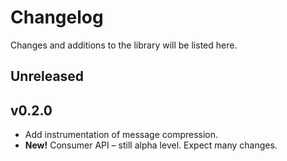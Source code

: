 # Changelog

Changes and additions to the library will be listed here.

## Unreleased

## v0.2.0

- Add instrumentation of message compression.
- **New!** Consumer API – still alpha level. Expect many changes.
